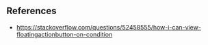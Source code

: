 ## References

- https://stackoverflow.com/questions/52458555/how-i-can-view-floatingactionbutton-on-condition

